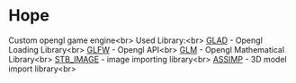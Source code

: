 # Hope
Custom opengl game engine<br\>
Used Library:<br\>
[GLAD](http://glad.dav1d.de/)      - Opengl Loading Library<br\>
[GLFW](http://www.glfw.org/)      - Opengl API<br\>
[GLM](https://github.com/g-truc/glm/tags)       - Opengl Mathematical Library<br\>
[STB_IMAGE](https://github.com/nothings/stb/blob/master/stb_image.h) - image importing library<br\>
[ASSIMP](https://github.com/assimp/assimp/releases/tag/v4.0.1/)    - 3D model import library<br\>
